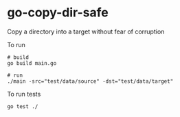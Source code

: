 # go-copy-dir-safe
Copy a directory into a target without fear of corruption

To run

```
# build
go build main.go

# run
./main -src="test/data/source" -dst="test/data/target"
```

To run tests 
```
go test ./
```